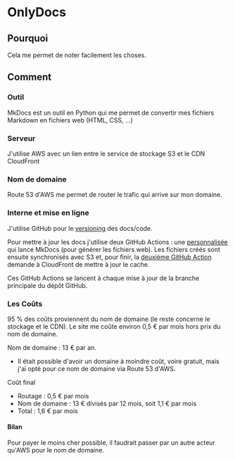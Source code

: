 # OnlyDocs

## Pourquoi 

Cela me permet de noter facilement les choses.

## Comment

### Outil 

MkDocs est un outil en Python qui me permet de convertir mes fichiers Markdown en fichiers web (HTML, CSS, ...)

### Serveur
J'utilise AWS avec un lien entre le service de stockage S3 et le CDN CloudFront

### Nom de domaine

Route 53 d'AWS me permet de router le trafic qui arrive sur mon domaine.

### Interne et mise en ligne
J'utilise GitHub pour le [versioning](https://github.com/Theonlymore/OnlyDocs "Lien GitHub vers le versioning du site") des docs/code.

Pour mettre à jour les docs j'utilise deux GitHub Actions : une [personnalisée](https://github.com/Theonlymore/MkdocsToS3 "Lien vers le fork de la GitHub Action que j'ai modifiée") qui lance MkDocs (pour générer les fichiers web). Les fichiers créés sont ensuite synchronisés avec S3 et, pour finir, la [deuxième GitHub Action](https://github.com/chetan/invalidate-cloudfront-action "GitHub Action pour CloudFront") demande à CloudFront de mettre à jour le cache.

Ces GitHub Actions se lancent à chaque mise à jour de la branche principale du dépôt GitHub.

### Les Coûts

95 % des coûts proviennent du nom de domaine (le reste concerne le stockage et le CDN). Le site me coûte environ 0,5 € par mois hors prix du nom de domaine.

Nom de domaine : 13 € par an.
- Il était possible d'avoir un domaine à moindre coût, voire gratuit, mais j'ai opté pour ce nom de domaine via Route 53 d'AWS.

Coût final
- Routage : 0,5 € par mois
- Nom de domaine : 13 € divisés par 12 mois, soit 1,1 € par mois
- Total : 1,6 € par mois

#### Bilan

Pour payer le moins cher possible, il faudrait passer par un autre acteur qu'AWS pour le nom de domaine.



